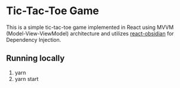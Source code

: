 # Tic-Tac-Toe Game

This is a simple tic-tac-toe game implemented in React using MVVM (Model-View-ViewModel) architecture and utilizes [react-obsidian](https://github.com/wix-incubator/obsidian) for Dependency Injection.

## Running locally
1. yarn
2. yarn start
